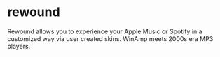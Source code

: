 # rewound
Rewound allows you to experience your Apple Music or Spotify in a customized way via user created skins. WinAmp meets 2000s era MP3 players.
